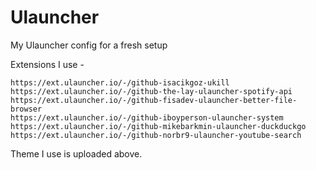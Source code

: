 # Ulauncher
My Ulauncher config for a fresh setup

Extensions I use - 
```
https://ext.ulauncher.io/-/github-isacikgoz-ukill
https://ext.ulauncher.io/-/github-the-lay-ulauncher-spotify-api
https://ext.ulauncher.io/-/github-fisadev-ulauncher-better-file-browser
https://ext.ulauncher.io/-/github-iboyperson-ulauncher-system
https://ext.ulauncher.io/-/github-mikebarkmin-ulauncher-duckduckgo
https://ext.ulauncher.io/-/github-norbr9-ulauncher-youtube-search
```

Theme I use is uploaded above.
